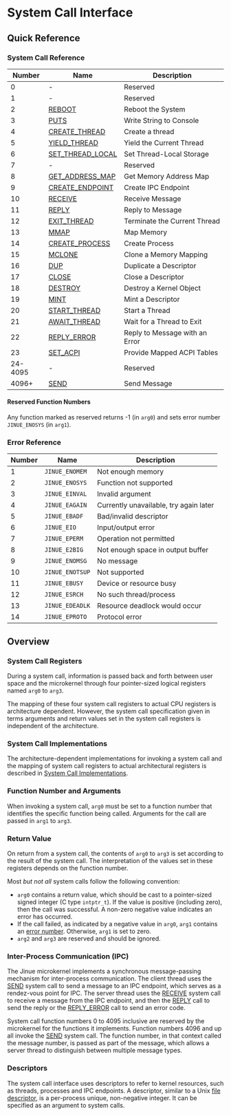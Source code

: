 # System Call Interface

## Quick Reference

### System Call Reference

| Number  | Name                                    | Description                          |
|---------|-----------------------------------------|--------------------------------------|
| 0       | -                                       | Reserved                             |
| 1       | -                                       | Reserved                             |
| 2       | [REBOOT](reboot.md)                     | Reboot the System                    |
| 3       | [PUTS](puts.md)                         | Write String to Console              |
| 4       | [CREATE_THREAD](create-thread.md)       | Create a thread                      |
| 5       | [YIELD_THREAD](yield-thread.md)         | Yield the Current Thread             |
| 6       | [SET_THREAD_LOCAL](set-thread-local.md) | Set Thread-Local Storage             |
| 7       | -                                       | Reserved                             |
| 8       | [GET_ADDRESS_MAP](get-address-map.md)   | Get Memory Address Map               |
| 9       | [CREATE_ENDPOINT](create-endpoint.md)   | Create IPC Endpoint                  |
| 10      | [RECEIVE](receive.md)                   | Receive Message                      |
| 11      | [REPLY](reply.md)                       | Reply to Message                     |
| 12      | [EXIT_THREAD](exit-thread.md)           | Terminate the Current Thread         |
| 13      | [MMAP](mmap.md)                         | Map Memory                           |
| 14      | [CREATE_PROCESS](create-process.md)     | Create Process                       |
| 15      | [MCLONE](mclone.md)                     | Clone a Memory Mapping               |
| 16      | [DUP](dup.md)                           | Duplicate a Descriptor               |
| 17      | [CLOSE](close.md)                       | Close a Descriptor                   |
| 18      | [DESTROY](destroy.md)                   | Destroy a Kernel Object              |
| 19      | [MINT](mint.md)                         | Mint a Descriptor                    |
| 20      | [START_THREAD](start-thread.md)         | Start a Thread                       |
| 21      | [AWAIT_THREAD](await-thread.md)         | Wait for a Thread to Exit            |
| 22      | [REPLY_ERROR](reply-error.md)           | Reply to Message with an Error       |
| 23      | [SET_ACPI](set-acpi.md)                 | Provide Mapped ACPI Tables           |
| 24-4095 | -                                       | Reserved                             |
| 4096+   | [SEND](send.md)                         | Send Message                         |

#### Reserved Function Numbers

Any function marked as reserved returns -1 (in `arg0`) and sets error number
`JINUE_ENOSYS` (in `arg1`).

### Error Reference

| Number | Name             | Description                            |
|--------|------------------|----------------------------------------|
| 1      |`JINUE_ENOMEM`    | Not enough memory                      |
| 2      |`JINUE_ENOSYS`    | Function not supported                 |
| 3      |`JINUE_EINVAL`    | Invalid argument                       |
| 4      |`JINUE_EAGAIN`    | Currently unavailable, try again later |
| 5      |`JINUE_EBADF`     | Bad/invalid descriptor                 |
| 6      |`JINUE_EIO`       | Input/output error                     |
| 7      |`JINUE_EPERM`     | Operation not permitted                |
| 8      |`JINUE_E2BIG`     | Not enough space in output buffer      |
| 9      |`JINUE_ENOMSG`    | No message                             |
| 10     |`JINUE_ENOTSUP`   | Not supported                          |
| 11     |`JINUE_EBUSY`     | Device or resource busy                |
| 12     |`JINUE_ESRCH`     | No such thread/process                 |
| 13     |`JINUE_EDEADLK`   | Resource deadlock would occur          |
| 14     |`JINUE_EPROTO`    | Protocol error                         |

## Overview

### System Call Registers

During a system call, information is passed back and forth between user space
and the microkernel through four pointer-sized logical registers named `arg0`
to `arg3`.

The mapping of these four system call registers to actual CPU registers is
architecture dependent. However, the system call specification given in terms
arguments and return values set in the system call registers is independent of
the architecture.

### System Call Implementations

The architecture-dependent implementations for invoking a system call and the
mapping of system call registers to actual architectural registers is described
in [System Call Implementations](implementations.md).

### Function Number and Arguments

When invoking a system call, `arg0` must be set to a function number that
identifies the specific function being called. Arguments for the call are passed
in `arg1` to `arg3`.

### Return Value

On return from a system call, the contents of `arg0` to `arg3` is set according
to the result of the system call. The interpretation of the values set in these
registers depends on the function number.

Most *but not all* system calls follow the following convention:

* `arg0` contains a return value, which should be cast to a pointer-sized signed
integer (C type `intptr_t`). If the value is positive (including zero), then the
call was successful. A non-zero negative value indicates an error has occurred.
* If the call failed, as indicated by a negative value in `arg0`, `arg1`
contains an [error number](#error-reference). Otherwise, `arg1` is set to zero.
* `arg2` and `arg3` are reserved and should be ignored.

### Inter-Process Communication (IPC)

The Jinue microkernel implements a synchronous message-passing mechanism for
inter-process communication. The client thread uses the [SEND](send.md) system
call to send a message to an IPC endpoint, which serves as a rendez-vous point
for IPC. The server thread uses the [RECEIVE](receive.md) system call to receive
a message from the IPC  endpoint, and then the [REPLY](reply.md) call to send
the reply or the [REPLY_ERROR](reply-error.md) call to send an error code.

System call function numbers 0 to 4095 inclusive are reserved by the microkernel
for the functions it implements. Function numbers 4096 and up all invoke the
[SEND](send.md) system call. The function number, in that context called the
message number, is passed as part of the message, which allows a server thread
to distinguish between multiple message types.

### Descriptors

The system call interface uses descriptors to refer to kernel resources, such as
threads, processes and IPC endpoints. A descriptor, similar to a Unix
[file descriptor](https://pubs.opengroup.org/onlinepubs/9699919799/basedefs/V1_chap03.html#tag_03_166),
is a per-process unique, non-negative integer. It can be specified as an
argument to system calls.
